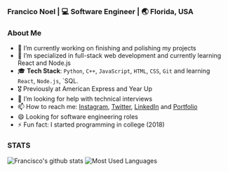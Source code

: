 <h3> Francico Noel | 💻 Software Engineer | 🌏 Florida, USA </h3>
</div>

### About Me

- 🔭 I’m currently working on finishing and polishing my projects
- 🌱 I’m specialized in full-stack web development and currently learning React and Node.js
- 🎓 **Tech Stack**: `Python`, `C++`, `JavaScript`, `HTML`, `CSS`, `Git` and learning `React`, `Node.js`, `SQL.
- 🎖 Previously at American Express and Year Up
- 🤔 I’m looking for help with technical interviews
- 📫 How to reach me: [Instagram](https://instagram.com/frnoel12/), [Twitter](https://www.twitter.com/frnoel12/), [LinkedIn](https://www.linkedin.com/in/francisconoel/) and [Portfolio](https://francisconoel.com/)
- 😄 Looking for software engineering roles
- ⚡ Fun fact: I started programming in college (2018)

### STATS
![Francisco's github stats](https://github-readme-stats.vercel.app/api/?username=frnoel&show_icons=true&title_color=1F75C8&icon_color=2AA410&text_color=043667&bg_color=ffffff)
![Most Used Languages](https://github-readme-stats.vercel.app/api/top-langs/?username=frnoel&layout=compact)
